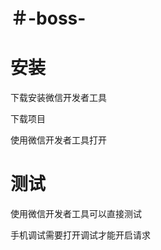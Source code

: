 ＃-boss-
========

安装
========

下载安装微信开发者工具

下载项目

使用微信开发者工具打开

测试
======

使用微信开发者工具可以直接测试

手机调试需要打开调试才能开启请求
